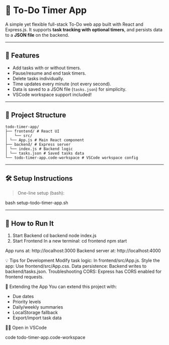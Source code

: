 # 📝 To-Do Timer App

A simple yet flexible full-stack To-Do web app built with React and Express.js. It supports **task tracking with optional timers**, and persists data to a **JSON file** on the backend.

---

## 🚀 Features

- Add tasks with or without timers.
- Pause/resume and end task timers.
- Delete tasks individually.
- Time updates every minute (not every second).
- Data is saved to a JSON file (`tasks.json`) for simplicity.
- VSCode workspace support included!

---

## 📁 Project Structure

    todo-timer-app/ 
    ├── frontend/ # React UI 
    │   └── src/ 
    │ └── App.js # Main React component 
    ├── backend/ # Express server 
    │ └── index.js # Backend logic 
    │ └── tasks.json # Saved tasks data 
    └── todo-timer-app.code-workspace # VSCode workspace config


---

## 🛠️ Setup Instructions

> One-line setup (bash):

bash setup-todo-timer-app.sh

---

## 🧪 How to Run It
1. Start Backend
    cd backend
    node index.js
2. Start Frontend
    In a new terminal:
        cd frontend
        npm start

App runs at: http://localhost:3000
Backend server at: http://localhost:4000

💡 Tips for Development
    Modify task logic: In frontend/src/App.js.
    Style the app: Use frontend/src/App.css.
    Data persistence: Backend writes to backend/tasks.json.
    Troubleshooting CORS: Express has CORS enabled for frontend requests.

🧩 Extending the App
You can extend this project with:

- Due dates
- Priority levels
- Daily/weekly summaries
- LocalStorage fallback
- Export/import task data

🧑‍💻 Open in VSCode

code todo-timer-app.code-workspace